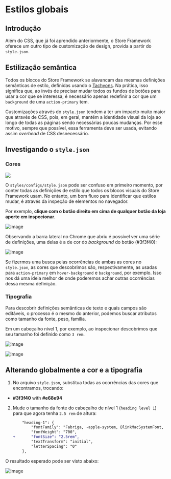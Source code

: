 # Estilos globais

## Introdução

Além do CSS, que já foi aprendido anteriormente, o Store Framework oferece um outro tipo de customização de design, provida a partir do `style.json`.

## Estilização semântica

Todos os blocos do Store Framework se alavancam das mesmas definições semânticas de estilo, definidas usando o [Tachyons](https://tachyons.io/). Na prática, isso significa que, ao invés de precisar mudar todos os fundos de botões para usar a cor que se interessa, é necessário apenas redefinir a cor que um `background` de uma `action-primary` tem.

Customizações através do `style.json` tendem a ter um impacto muito maior que através de CSS, pois, em geral, mantém a identidade visual da loja ao longo de todas as páginas sendo necessárias poucas mudanças. Por esse motivo, sempre que possível, essa ferramenta deve ser usada, evitando assim _overhead_ de CSS desnecessário.

## Investigando o `style.json`

### Cores

![](https://user-images.githubusercontent.com/18701182/69848546-24fa6380-1259-11ea-9978-9020222ed77e.png)

O `styles/configs/style.json` pode ser confuso em primeiro momento, por conter todas as definições de estilo que todos os blocos visuais do Store Framework usam. No entanto, um bom fluxo para identificar que estilos mudar, é através da inspeção de elementos no navegador.

Por exemplo, **clique com o botão direito em cima de qualquer botão da loja aperte em inspecionar**.

![image](https://user-images.githubusercontent.com/19495917/90169302-cb997c80-dd74-11ea-983e-6af755b1aa5d.png)

Observando a barra lateral no Chrome que abriu é possível ver uma série de definições, uma delas é a de cor do _background_ do botão (#3f3f40):

![image](https://user-images.githubusercontent.com/19495917/90169845-875aac00-dd75-11ea-968b-db03f14435e7.png)

Se fizermos uma busca pelas ocorrências de ambas as cores no `style.json`, as cores que descobrimos são, respectivamente, as usadas para `action-primary` em `hover-background` e `background`, por exemplo. Isso nos dá uma ideia melhor de onde poderemos achar outras ocorrências dessa mesma definição.

### Tipografia

Para descobrir definições semânticas de texto e quais campos são editáveis, o processo é o mesmo do anterior, podemos buscar atributos como tamanho da fonte, peso, família.

Em um cabeçalho nível 1, por exemplo, ao inspecionar descobrimos que seu tamanho foi definido como `3 rem`.

![image](https://user-images.githubusercontent.com/19495917/90170621-b0c80780-dd76-11ea-9d41-c96639944e58.png)

![image](https://user-images.githubusercontent.com/19495917/90170541-9b52dd80-dd76-11ea-8390-f243e267e145.png)

## Alterando globalmente a cor e a tipografia 

1. No arquivo `style.json`, substitua todas as ocorrências das cores que encontramos, trocando:
- **#3f3f40** with **#e68e94**

2. Mude o tamanho da fonte do cabeçalho de nível 1 (`heading level 1`) para que agora tenha `2.5 rem` de altura:

    ```diff
        "heading-1": {
            "fontFamily": "Fabriga, -apple-system, BlinkMacSystemFont, avenir next, avenir, helvetica neue, helvetica, ubuntu, roboto, noto, segoe ui, arial, sans-serif",
            "fontWeight": "700",
    +       "fontSize": "2.5rem",
            "textTransform": "initial",
            "letterSpacing": "0"
        },
    ```

O resultado esperado pode ser visto abaixo:

![image](https://user-images.githubusercontent.com/19495917/90172958-17025980-dd7a-11ea-80d1-31b6e3f3ac1f.png)
